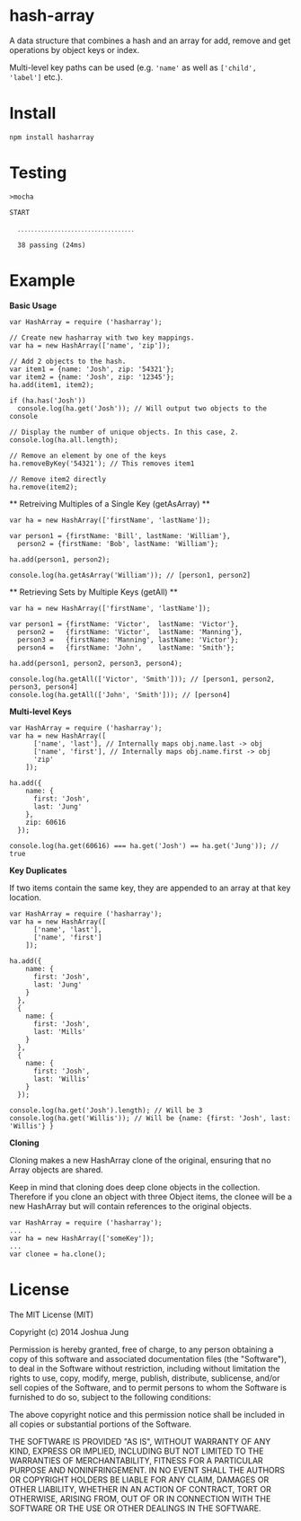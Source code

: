 hash-array
==========

A data structure that combines a hash and an array for add, remove and get operations by object keys or index.

Multi-level key paths can be used (e.g. `'name'` as well as `['child', 'label']` etc.).

Install
=======

    npm install hasharray

Testing
=======

    >mocha

    START

      ․․․․․․․․․․․․․․․․․․․․․․․․․․․․․․․․․․․

      38 passing (24ms)

Example
=======

**Basic Usage**

    var HashArray = require ('hasharray');

    // Create new hasharray with two key mappings.
    var ha = new HashArray(['name', 'zip']);
    
    // Add 2 objects to the hash.
    var item1 = {name: 'Josh', zip: '54321'};
    var item2 = {name: 'Josh', zip: '12345'};
    ha.add(item1, item2);

    if (ha.has('Josh'))
      console.log(ha.get('Josh')); // Will output two objects to the console

    // Display the number of unique objects. In this case, 2.
    console.log(ha.all.length);

    // Remove an element by one of the keys
    ha.removeByKey('54321'); // This removes item1

    // Remove item2 directly
    ha.remove(item2);

** Retreiving Multiples of a Single Key (getAsArray) **

    var ha = new HashArray(['firstName', 'lastName']);

    var person1 = {firstName: 'Bill', lastName: 'William'},
      person2 = {firstName: 'Bob', lastName: 'William'};

    ha.add(person1, person2);

    console.log(ha.getAsArray('William')); // [person1, person2]

** Retrieving Sets by Multiple Keys (getAll) **

    var ha = new HashArray(['firstName', 'lastName']);

    var person1 = {firstName: 'Victor',  lastName: 'Victor'},
      person2 =   {firstName: 'Victor',  lastName: 'Manning'},
      person3 =   {firstName: 'Manning', lastName: 'Victor'};
      person4 =   {firstName: 'John',    lastName: 'Smith'};

    ha.add(person1, person2, person3, person4);

    console.log(ha.getAll(['Victor', 'Smith'])); // [person1, person2, person3, person4]
    console.log(ha.getAll(['John', 'Smith'])); // [person4]

**Multi-level Keys**

    var HashArray = require ('hasharray');
    var ha = new HashArray([
          ['name', 'last'], // Internally maps obj.name.last -> obj
          ['name', 'first'], // Internally maps obj.name.first -> obj
          'zip'
        ]);
    
    ha.add({
        name: {
          first: 'Josh',
          last: 'Jung'
        },
        zip: 60616
      });

    console.log(ha.get(60616) === ha.get('Josh') == ha.get('Jung')); // true

**Key Duplicates**

If two items contain the same key, they are appended to an array at that key location.

    var HashArray = require ('hasharray');
    var ha = new HashArray([
          ['name', 'last'],
          ['name', 'first']
        ]);
    
    ha.add({
        name: {
          first: 'Josh',
          last: 'Jung'
        }
      },
      {
        name: {
          first: 'Josh',
          last: 'Mills'
        }
      },
      {
        name: {
          first: 'Josh',
          last: 'Willis'
        }
      });

    console.log(ha.get('Josh').length); // Will be 3
    console.log(ha.get('Willis')); // Will be {name: {first: 'Josh', last: 'Willis'} }

**Cloning**

Cloning makes a new HashArray clone of the original, ensuring that no Array objects are shared.

Keep in mind that cloning does deep clone objects in the collection. Therefore if you clone an object with three Object items, the clonee will be a new HashArray but will contain references to the original objects.

    var HashArray = require ('hasharray');
    ...
    var ha = new HashArray(['someKey']);
    ...
    var clonee = ha.clone();

License
=======

The MIT License (MIT)

Copyright (c) 2014 Joshua Jung

Permission is hereby granted, free of charge, to any person obtaining a copy
of this software and associated documentation files (the "Software"), to deal
in the Software without restriction, including without limitation the rights
to use, copy, modify, merge, publish, distribute, sublicense, and/or sell
copies of the Software, and to permit persons to whom the Software is
furnished to do so, subject to the following conditions:

The above copyright notice and this permission notice shall be included in all
copies or substantial portions of the Software.

THE SOFTWARE IS PROVIDED "AS IS", WITHOUT WARRANTY OF ANY KIND, EXPRESS OR
IMPLIED, INCLUDING BUT NOT LIMITED TO THE WARRANTIES OF MERCHANTABILITY,
FITNESS FOR A PARTICULAR PURPOSE AND NONINFRINGEMENT. IN NO EVENT SHALL THE
AUTHORS OR COPYRIGHT HOLDERS BE LIABLE FOR ANY CLAIM, DAMAGES OR OTHER
LIABILITY, WHETHER IN AN ACTION OF CONTRACT, TORT OR OTHERWISE, ARISING FROM,
OUT OF OR IN CONNECTION WITH THE SOFTWARE OR THE USE OR OTHER DEALINGS IN THE
SOFTWARE.
